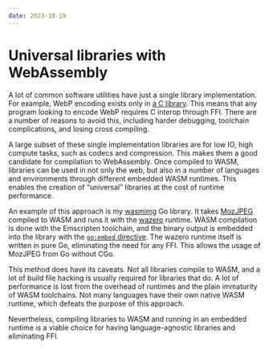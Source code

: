 ```yaml
---
date: 2023-10-19
---
```


# Universal libraries with WebAssembly

A lot of common software utilities have just a single library implementation. For example, WebP encoding exists only in [a C library](https://chromium.googlesource.com/webm/libwebp). This means that any program looking to encode WebP requires C interop through FFI. There are a number of reasons to avoid this, including harder debugging, toolchain complications, and losing cross compiling.

A large subset of these single implementation libraries are for low IO, high compute tasks, such as codecs and compression. This makes them a good candidate for compilation to WebAssembly. Once compiled to WASM, libraries can be used in not only the web, but also in a number of languages and environments through different embedded WASM runtimes. This enables the creation of “universal” libraries at the cost of runtime performance.

An example of this approach is my [wasmimg](https://github.com/yklcs/wasmimg) Go library. It takes [MozJPEG](https://github.com/mozilla/mozjpeg) compiled to WASM and runs it with the [wazero](https://github.com/tetratelabs/wazero) runtime. WASM compilation is done with the Emscripten toolchain, and the binary output is embedded into the library with the [`go:embed` directive](https://pkg.go.dev/embed). The wazero runtime itself is written in pure Go, eliminating the need for any FFI. This allows the usage of MozJPEG from Go without CGo.

This method does have its caveats. Not all libraries compile to WASM, and a lot of build file hacking is usually required for libraries that do. A lot of performance is lost from the overhead of runtimes and the plain immaturity of WASM toolchains. Not many languages have their own native WASM runtime, which defeats the purpose of this approach.

Nevertheless, compiling libraries to WASM and running in an embedded runtime is a viable choice for having language-agnostic libraries and eliminating FFI.
